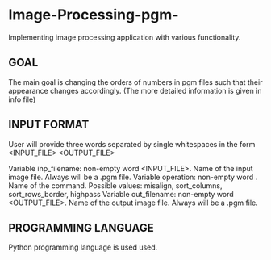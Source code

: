 # Image-Processing-pgm-
Implementing image processing application with various functionality.

## GOAL 
The main goal is changing the orders of numbers in pgm files such that their appearance changes accordingly.
(The more detailed information is given in info file)

## INPUT FORMAT
User will provide three words separated by single whitespaces in the form <INPUT_FILE> <COMMAND> <OUTPUT_FILE>

Variable inp_filename: non-empty word <INPUT_FILE>. Name of the input image file. Always will be a .pgm file.
Variable operation: non-empty word <COMMAND>. Name of the command. Possible values: misalign, sort_columns, sort_rows_border, highpass
Variable out_filename: non-empty word <OUTPUT_FILE>. Name of the output image file. Always will be a .pgm file.

## PROGRAMMING LANGUAGE
Python programming language is used used.
